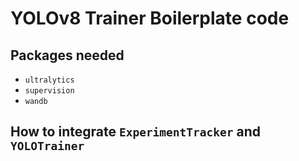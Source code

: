 # YOLOv8 Trainer Boilerplate code

## Packages needed

- `ultralytics`
- `supervision`
- `wandb`

## How to integrate `ExperimentTracker` and `YOLOTrainer`
